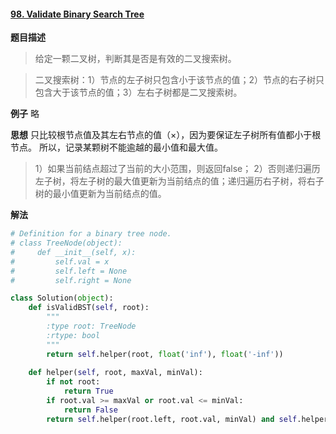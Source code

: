 #### [98. Validate Binary Search Tree](https://leetcode.com/problems/validate-binary-search-tree/description/)
**题目描述**
> 给定一颗二叉树，判断其是否是有效的二叉搜索树。

> 二叉搜索树：1）节点的左子树只包含小于该节点的值；2）节点的右子树只包含大于该节点的值；3）左右子树都是二叉搜索树。

**例子**
略

**思想**
只比较根节点值及其左右节点的值（×），因为要保证左子树所有值都小于根节点。
所以，记录某颗树不能逾越的最小值和最大值。
>1）如果当前结点超过了当前的大小范围，则返回false；
2）否则递归遍历左子树，将左子树的最大值更新为当前结点的值；递归遍历右子树，将右子树的最小值更新为当前结点的值。

**解法**
```python
# Definition for a binary tree node.
# class TreeNode(object):
#     def __init__(self, x):
#         self.val = x
#         self.left = None
#         self.right = None

class Solution(object):
    def isValidBST(self, root):
        """
        :type root: TreeNode
        :rtype: bool
        """
        return self.helper(root, float('inf'), float('-inf'))
    
    def helper(self, root, maxVal, minVal):
        if not root:
            return True
        if root.val >= maxVal or root.val <= minVal:
            return False
        return self.helper(root.left, root.val, minVal) and self.helper(root.right, maxVal, root.val)     
```